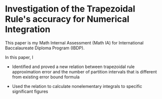 # Investigation of the Trapezoidal Rule's accuracy for Numerical Integration 

This paper is my Math Internal Assessment (Math IA) for International Baccalaureate Diploma Program (IBDP).

In this paper, I

* Identified and proved a new relation between trapezoidal rule approximation error and the number of partition intervals that is different from existing error bound formula

* Used the relation to calculate nonelementary integrals to specific significant figures
